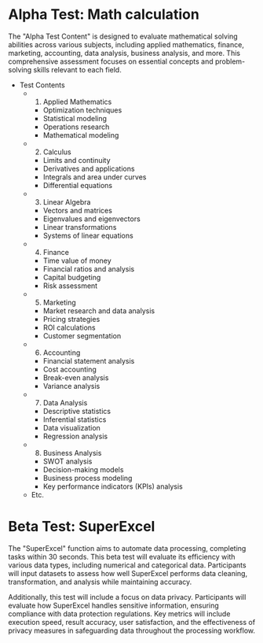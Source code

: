 # Alpha Test: Math calculation
<p>The "Alpha Test Content" is designed to evaluate mathematical solving abilities across various subjects, including applied mathematics, finance, marketing, accounting, data analysis, business analysis, and more. This comprehensive assessment focuses on essential concepts and problem-solving skills relevant to each field.
</p>

- Test Contents
  - 1. Applied Mathematics
    - Optimization techniques
    - Statistical modeling
    - Operations research
    - Mathematical modeling
  - 2. Calculus
    - Limits and continuity
    - Derivatives and applications
    - Integrals and area under curves
    - Differential equations
  - 3. Linear Algebra
    - Vectors and matrices
    - Eigenvalues and eigenvectors
    - Linear transformations
    - Systems of linear equations
  - 4. Finance
    - Time value of money
    - Financial ratios and analysis
    - Capital budgeting
    - Risk assessment
  - 5. Marketing
    - Market research and data analysis
    - Pricing strategies
    - ROI calculations
    - Customer segmentation
  - 6. Accounting
    - Financial statement analysis
    - Cost accounting
    - Break-even analysis
    - Variance analysis
  - 7. Data Analysis
    - Descriptive statistics
    - Inferential statistics
    - Data visualization
    - Regression analysis
  - 8. Business Analysis
    - SWOT analysis
    - Decision-making models
    - Business process modeling
    - Key performance indicators (KPIs) analysis
  - Etc.
 
    
# Beta Test: SuperExcel
<p>
The "SuperExcel" function aims to automate data processing, completing tasks within 30 seconds. This beta test will evaluate its efficiency with various data types, including numerical and categorical data. Participants will input datasets to assess how well SuperExcel performs data cleaning, transformation, and analysis while maintaining accuracy.

Additionally, this test will include a focus on data privacy. Participants will evaluate how SuperExcel handles sensitive information, ensuring compliance with data protection regulations. Key metrics will include execution speed, result accuracy, user satisfaction, and the effectiveness of privacy measures in safeguarding data throughout the processing workflow.
</p>
